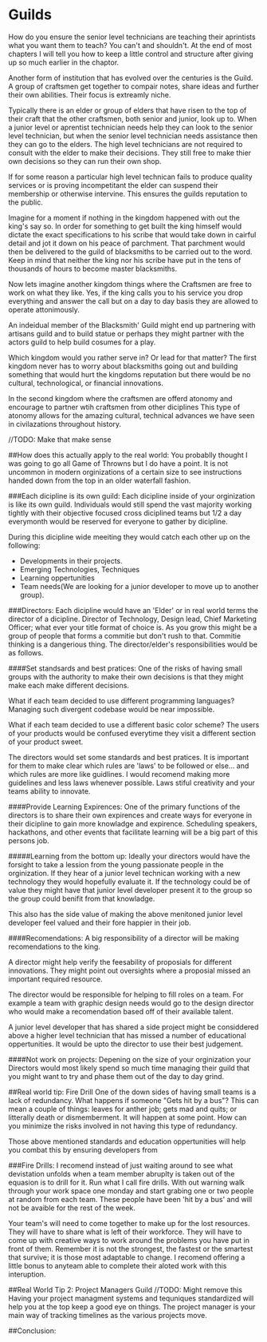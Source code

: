 # Guilds
How do you ensure the senior level technicians are teaching their aprintists what you want them to teach? You can't and shouldn't.
At the end of most chapters I will tell you how to keep a little control and structure after giving up so much earlier in the chaptor.

Another form of institution that has evolved over the centuries is the Guild. A group of craftsmen get together to compair notes, share ideas and further their own abilities. Their focus is extreamly niche.

Typically there is an elder or group of elders that have risen to the top of their craft that the other craftsmen, both senior and junior, look up to. When a junior level or aprentist technician needs help they can look to the senior level technician, but when the senior level technician needs assistance then they can go to the elders. The high level technicians are not required to consult with the elder to make their decisions. They still free to make thier own decisions so they can run their own shop.

If for some reason a particular high level technican fails to produce quality services or is proving incompetitant the elder can suspend their membership or otherwise intervine. This ensures the guilds reputation to the public.



Imagine for a moment if nothing in the kingdom happened with out the king's say so. In order for something to get built the king himself would dictate the exact specifications to his scribe that would take down in cairful detail and jot it down on his peace of parchment. That parchment would then be delivered to the guild of blacksmiths to be carried out to the word. Keep in mind that neither the king nor his scribe have put in the tens of thousands of hours to become master blacksmiths.

Now lets imagine another kingdom things where the Craftsmen are free to work on what they like. Yes, if the king calls you to his service you drop everything and answer the call but on a day to day basis they are allowed to operate attonimously.

An indeidual member of the Blacksmith' Guild might end up partnering with artisans guild and to build statue or perhaps they might partner with the actors guild to help build cosumes for a play.

Which kingdom would you rather serve in? Or lead for that matter? The first kingdom never has to worry about blacksmiths going out and building something that would hurt the kingdoms reputation but there would be no cultural, technological, or financial innovations.

In the second kingdom where the craftsmen are offerd atonomy and encourage to partner wtih craftsmen from other diciplines
This type of atonomy allows for the amazing cultural, technical advances we have seen in civilazations throughout history.

//TODO: Make that make sense




##How does this actually apply to the real world:
You probablly thought I was going to go all Game of Throwns but I do have a point. It is not uncommon in modern orginizations of a certain size to see instructions handed down from the top in an older waterfall fashion.

###Each dicipline is its own guild:
Each dicipline inside of your orginization is like its own guild. Individuals would still spend the vast majority working tightly with their objective focused cross diciplined teams but 1/2 a day everymonth would be reserved for everyone to gather by dicipline.

During this dicipline wide meeiting they would catch each other up on the following:

* Developments in their projects.
* Emerging Technologies, Techniques
* Learning oppertunities
* Team needs(We are looking for a junior developer to move up to another group).



###Directors:
Each dicipline would have an 'Elder' or in real world terms the director of a dicipline. Director of Technology, Design lead, Chief Marketing Officer; what ever your title format of choice is. As you grow this might be a group of people that forms a commitie but don't rush to that. Commitie thinking is a dangerious thing. The director/elder's responsibilities would be as follows.

####Set standsards and best pratices:
One of the risks of having small groups with the authority to make their own decisions is that they might make each make different decisions.

What if each team decided to use different programming languages? Managing such divergent codebase would be near impossible.

What if each team decided to use a different basic color scheme? The users of your products would be confused everytime they visit a different section of your product sweet.

The directors would set some standards and best pratices. It is important for them to make clear which rules are 'laws' to be followed or else... and which rules are more like guidlines. I would recomend making more guidelines and less laws whenever possible. Laws stiful creativity and your teams ability to innovate.

####Provide Learning Expirences:
One of the primary functions of the directors is to share their own expirences and create ways for everyone in their dicipline to gain more knowladge and expirence. Scheduling speakers, hackathons, and other events that facilitate learning will be a big part of this persons job.

#####Learning from the bottom up:
Ideally your directors would have the forsight to take a lession from the young passionate people in the orginization. If they hear of a junior level technican working with a new technology they would hopefully evaluate it. If the technology could be of value they might have that junior level developer present it to the group so the group could benifit from that knowladge.

This also has the side value of making the above menitoned junior level developer feel valued and their fore happier in their job.

####Recomendations:
A big responsibility of a director will be making recomendations to the king.

A director might help verify the feesability of proposials for different innovations. They might point out oversights where a proposial missed an important required resource.

The director would be responsible for helping to fill roles on a team. For example a team with graphic design needs would go to the design director who would make a recomendation based off of their available talent.

A junior level developer that has shared a side project might be considdered above a higher level technician that has missed a number of educational oppertunities. It would be upto the director to use their best judgement.

####Not work on projects:
Depening on the size of your orginization your Directors would most likely spend so much time managing their guild that you might want to try and phase them out of the day to day grind.






##Real world tip: Fire Drill
One of the down sides of having small teams is a lack of redundancy. What happens if someone "Gets hit by a bus"? This can mean a couple of things: leaves for anther job; gets mad and quits; or litterally death or dismemberment. It will happen at some point. How can you minimize the risks involved in not having this type of redundancy.

Those above mentioned standards and education oppertunities will help you combat this by ensuring developers from

###Fire Drills:
I recomend instead of just waiting around to see what devistation unfolds when a team member abruplty is taken out of the equasion is to drill for it. Run what I call fire drills. With out warning walk through your work space one monday and start grabing one or two people at random from each team. These people have been 'hit by a bus' and will not be avaible for the rest of the week.

Your team's will need to come together to make up for the lost resources. They will have to share what is left of their workforce. They will have to come up with creative ways to work around the problems you have put in front of them. Remember it is not the strongest, the fastest or the smartest that survive; it is those most adaptable to change. I recomend offering a little bonus to anyteam able to complete their aloted work with this interuption.


##Real World Tip 2: Project Managers Guild
//TODO: Might remove this
Having your project managment systems and tequniques standardized will help you at the top keep a good eye on things. The project manager is your main way of tracking timelines as the various projects move.




##Conclusion:
